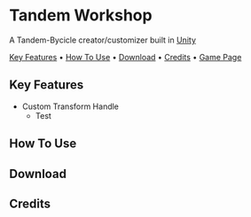 # Tandem Workshop
A Tandem-Bycicle creator/customizer built in [Unity](https://unity.com)

[Key Features](#key-features) • [How To Use](#how-to-use) • [Download](https://github.com/BugsAreFeatures/tandem-workshop/releases/latest) • [Credits](#credits) • [Game Page](https://bugsarefeatures.itch.io/tandemworkshop)

## Key Features
* Custom Transform Handle
  * Test

## How To Use

## Download

## Credits
